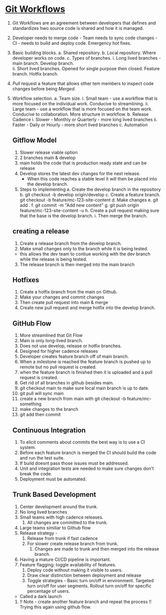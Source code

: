 # [Git Workflows](https://www.linkedin.com/learning/git-workflows/collaborating-more-effectively-with-git-using-workflows?autoplay=true)

1. Git Workflows are an agreement between developers that defines and standardizes hwo source code is shared and how it is managed.
2. Developer needs to merge code - Team needs to sync code changes - CI - needs to build and deploy code.  Emergency hot fixes.
3. Basic building blocks.
  a. Shared repository.
  b. Local repository.  Where developer works on code.
  c. Types of branches. 
      i. Long lived branches - main branch.  Develop branch.  
      ii. Short lived branches. Opened for single purpose then closed.  Feature branch. Hotfix branch. 
4. *Pull* request a feature that allows other tem members to inspect code changes before being *Merged*.
5. Workflow selection.
   a. Team size. 
      i. Small team - use a workflow that is more focused on the individual work. Conducive to streamlining.
      ii. Large team - use a workflow that is more focused on the team work. Conducive to collaboration. More structure in workflow.
   b. Release Cadence
      i. Slower - Monthly or Quarterly - more long lived branches
      ii. Faster - Daily or Hourly - more short lived branches
   c. Automation 

   ## Gitflow Model
   1. Slower release viable option
   2. 2 branches main & develop
   3. main holds the code that is production ready state and can be release
   4. Develop stores the latest dev changes for the next release.
      - When this code reaches a stable level it will then be placed into the develop branch.
   5. Steps to implementing
      a. Create the develop branch in the repository
      b. git checkout -b develop origin/develop
      c. Create a feature branch.   git checkout -b feature/mc-123-site-content
      d. Make changes
      e. git add .
      f. git commit -m "Add new content"
      g. git push origin feature/mc-123-site-content -u
      h. Create a pull request making sure that the base is the develop branch.
      i. Then merge the branch.

   ## creating a release
   1. Create a release branch from the develop branch.
   2. Make small changes only to the branch while it is being tested.
     - this allows the dev team to contiue working with the dev branch while the release is being tested.
   3. The release branch is then merged into the main branch

   ## Hotfixes
   1. Create a hotfix branch from the main on Github. 
   2. Make your changes and commit changes
   3. Then create pull request into main & merge
   4. Create new pull request and merge hotfix into the develop branch.

   ## GitHub Flow
   1. More streamlined that Git Flow
   2. Main is only long-lived branch.
   3. Does not use develop, release or hotfix branches.
   4. Designed for higher cadence releases
   5. Developer creates feature branch off of main branch.
   6. When a milestone is reached the feature branch is pushed up to remote but no pull request is created.
   7. when the feature branch is finished then it is uploaded and a pull request is created.
   8. Get rid of all branches in github besides main.
   9. git checkout main to make sure local main branch is up to date.
   10. git pull will sync main
   11. create a new branch from main with git checkout -b feature/mc-something
   12. make changes to the branch
   13. git add then commit 

   ## Continuous Integration
   1. To elicit comments about commits the best way is to use a CI system.
   2. Before each feature branch is merged the CI should build the code and run the test suite.
   3. If build doesnt pass those issues must be addressed.  
   4. Unit and integration tests are needed to make sure changes don't break the code. 
   5. Deployment must be automated.

      
   ## Trunk Based Development
   1. Center development around the trunk.
   2. No long lived branches
   3. Small teams with high cadence releases.
      1. All changes are committed to the trunk.
   4. Large teams similiar to Github flow
   5. Release strategy - 
      1. Release from trunk if fast cadence
      2. For slower create release branch from trunk.
         1. Changes are made to trunk and then merged into the release branch.
   6. Having a mature CI/CD pipeline is important.
   7. Feature flagging: toggle availability of features. 
      1. Deploy code without making it visible to users.
      2. Draw clear distinction between deployment and release
      3. Toggle strategies - Basic turn on/off in environment. Targeted turn on/off for user segments. Rollout turn on/off for specific percentage of users.
   - Called a dark launch
  
   1. 
      !! Note - create another feature branch and repeat the process
      !! Trying this again using github flow.